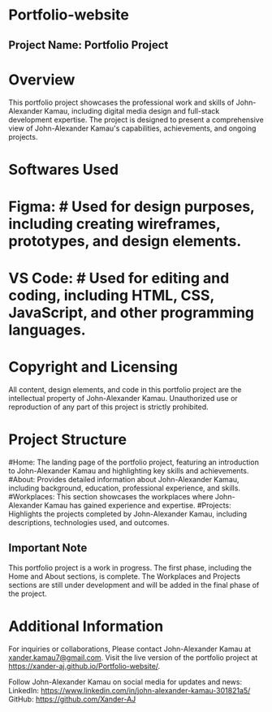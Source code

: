# Portfolio-website

## Project Name: Portfolio Project ##

# Overview #
This portfolio project showcases the professional work and skills of John-Alexander Kamau, including digital media design and full-stack development expertise. 
The project is designed to present a comprehensive view of John-Alexander Kamau's capabilities, achievements, and ongoing projects.

# Softwares Used #
# Figma: # Used for design purposes, including creating wireframes, prototypes, and design elements.
# VS Code: # Used for editing and coding, including HTML, CSS, JavaScript, and other programming languages.

# Copyright and Licensing #
All content, design elements, and code in this portfolio project are the intellectual property of John-Alexander Kamau. Unauthorized use or reproduction of any part of this project is strictly prohibited.

# Project Structure #
#Home: The landing page of the portfolio project, featuring an introduction to John-Alexander Kamau and highlighting key skills and achievements.
#About: Provides detailed information about John-Alexander Kamau, including background, education, professional experience, and skills.
#Workplaces: This section showcases the workplaces where John-Alexander Kamau has gained experience and expertise.
#Projects: Highlights the projects completed by John-Alexander Kamau, including descriptions, technologies used, and outcomes.

## Important Note ##
This portfolio project is a work in progress. 
The first phase, including the Home and About sections, is complete. 
The Workplaces and Projects sections are still under development and will be added in the final phase of the project.

# Additional Information #
For inquiries or collaborations, 
Please contact John-Alexander Kamau at <xander.kamau7@gmail.com>.
Visit the live version of the portfolio project at <https://xander-aj.github.io/Portfolio-website/>.

Follow John-Alexander Kamau on social media for updates and news:
LinkedIn: <https://www.linkedin.com/in/john-alexander-kamau-301821a5/>
GitHub: <https://github.com/Xander-AJ>
